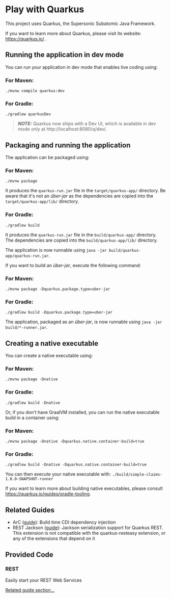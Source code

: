 # Play with Quarkus

This project uses Quarkus, the Supersonic Subatomic Java Framework.

If you want to learn more about Quarkus, please visit its website: https://quarkus.io/ .

## Running the application in dev mode

You can run your application in dev mode that enables live coding using:

### For Maven:
```shell script
./mvnw compile quarkus:dev
```

### For Gradle:
```shell script
./gradlew quarkusDev
```

> **_NOTE:_**  Quarkus now ships with a Dev UI, which is available in dev mode only at http://localhost:8080/q/dev/.

## Packaging and running the application

The application can be packaged using:

### For Maven:
```shell script
./mvnw package
```
It produces the `quarkus-run.jar` file in the `target/quarkus-app/` directory.
Be aware that it's not an _über-jar_ as the dependencies are copied into the `target/quarkus-app/lib/` directory.

### For Gradle:
```shell script
./gradlew build
```
It produces the `quarkus-run.jar` file in the `build/quarkus-app/` directory.
The dependencies are copied into the `build/quarkus-app/lib/` directory.

The application is now runnable using `java -jar build/quarkus-app/quarkus-run.jar`.

If you want to build an _über-jar_, execute the following command:

### For Maven:
```shell script
./mvnw package -Dquarkus.package.type=uber-jar
```

### For Gradle:
```shell script
./gradlew build -Dquarkus.package.type=uber-jar
```

The application, packaged as an _über-jar_, is now runnable using `java -jar build/*-runner.jar`.

## Creating a native executable

You can create a native executable using: 

### For Maven:
```shell script
./mvnw package -Dnative
```

### For Gradle:
```shell script
./gradlew build -Dnative
```

Or, if you don't have GraalVM installed, you can run the native executable build in a container using: 

### For Maven:
```shell script
./mvnw package -Dnative -Dquarkus.native.container-build=true
```

### For Gradle:
```shell script
./gradlew build -Dnative -Dquarkus.native.container-build=true
```

You can then execute your native executable with: `./build/simple-claims-1.0.0-SNAPSHOT-runner`

If you want to learn more about building native executables, please consult https://quarkus.io/guides/gradle-tooling.

## Related Guides

- ArC ([guide](https://quarkus.io/guides/cdi-reference)): Build time CDI dependency injection
- REST Jackson ([guide](https://quarkus.io/guides/rest#json-serialisation)): Jackson serialization support for Quarkus REST. This extension is not compatible with the quarkus-resteasy extension, or any of the extensions that depend on it

## Provided Code

### REST

Easily start your REST Web Services

[Related guide section...](https://quarkus.io/guides/getting-started-reactive#reactive-jax-rs-resources)
